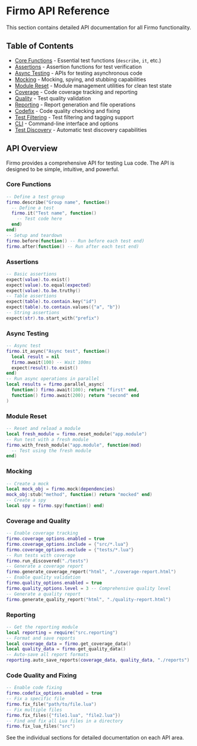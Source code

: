# Firmo API Reference
This section contains detailed API documentation for all Firmo functionality.

## Table of Contents

- [Core Functions](core.md) - Essential test functions (`describe`, `it`, etc.)
- [Assertions](assertions.md) - Assertion functions for test verification
- [Async Testing](async.md) - APIs for testing asynchronous code
- [Mocking](mocking.md) - Mocking, spying, and stubbing capabilities
- [Module Reset](module_reset.md) - Module management utilities for clean test state
- [Coverage](coverage.md) - Code coverage tracking and reporting
- [Quality](quality.md) - Test quality validation
- [Reporting](reporting.md) - Report generation and file operations
- [Codefix](codefix.md) - Code quality checking and fixing
- [Test Filtering](filtering.md) - Test filtering and tagging support
- [CLI](cli.md) - Command-line interface and options
- [Test Discovery](discovery.md) - Automatic test discovery capabilities

## API Overview
Firmo provides a comprehensive API for testing Lua code. The API is designed to be simple, intuitive, and powerful.

### Core Functions

```lua
-- Define a test group
firmo.describe("Group name", function()
  -- Define a test
  firmo.it("Test name", function()
    -- Test code here
  end)
end)
-- Setup and teardown
firmo.before(function() -- Run before each test end)
firmo.after(function() -- Run after each test end)

```

### Assertions

```lua
-- Basic assertions
expect(value).to.exist()
expect(value).to.equal(expected)
expect(value).to.be.truthy()
-- Table assertions
expect(table).to.contain.key("id")
expect(table).to.contain.values({"a", "b"})
-- String assertions
expect(str).to.start_with("prefix")

```

### Async Testing

```lua
-- Async test
firmo.it_async("Async test", function()
  local result = nil
  firmo.await(100) -- Wait 100ms
  expect(result).to.exist()
end)
-- Run async operations in parallel
local results = firmo.parallel_async(
  function() firmo.await(100); return "first" end,
  function() firmo.await(200); return "second" end
)

```

### Module Reset

```lua
-- Reset and reload a module
local fresh_module = firmo.reset_module("app.module")
-- Run test with a fresh module
firmo.with_fresh_module("app.module", function(mod)
  -- Test using the fresh module
end)

```

### Mocking

```lua
-- Create a mock
local mock_obj = firmo.mock(dependencies)
mock_obj:stub("method", function() return "mocked" end)
-- Create a spy
local spy = firmo.spy(function() end)

```

### Coverage and Quality

```lua
-- Enable coverage tracking
firmo.coverage_options.enabled = true
firmo.coverage_options.include = {"src/*.lua"}
firmo.coverage_options.exclude = {"tests/*.lua"}
-- Run tests with coverage
firmo.run_discovered("./tests")
-- Generate a coverage report
firmo.generate_coverage_report("html", "./coverage-report.html")
-- Enable quality validation
firmo.quality_options.enabled = true
firmo.quality_options.level = 3 -- Comprehensive quality level
-- Generate a quality report
firmo.generate_quality_report("html", "./quality-report.html")

```

### Reporting

```lua
-- Get the reporting module
local reporting = require("src.reporting")
-- Format and save reports
local coverage_data = firmo.get_coverage_data()
local quality_data = firmo.get_quality_data()
-- Auto-save all report formats
reporting.auto_save_reports(coverage_data, quality_data, "./reports")

```

### Code Quality and Fixing

```lua
-- Enable code fixing
firmo.codefix_options.enabled = true
-- Fix a specific file
firmo.fix_file("path/to/file.lua")
-- Fix multiple files
firmo.fix_files({"file1.lua", "file2.lua"})
-- Find and fix all Lua files in a directory
firmo.fix_lua_files("src")

```
See the individual sections for detailed documentation on each API area.

